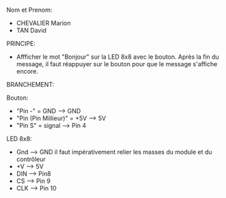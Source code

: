 Nom et Prenom:
- CHEVALIER Marion
- TAN David



PRINCIPE:
- Affficher le mot "Bonjour" sur la LED 8x8 avec le bouton. Après la fin du message, il faut réappuyer sur le bouton pour que le message s'affiche encore.

BRANCHEMENT:

Bouton:
- "Pin -" = GND              --> GND
- "Pin (Pin Millieur)" = +5V   --> 5V
- "Pin S" = signal           --> Pin 4

LED 8x8:
- Gnd --> GND il faut impérativement relier les masses du module et du contrôleur
- +V  --> 5V
- DIN --> Pin8
- CS  --> Pin 9
- CLK --> Pin 10
